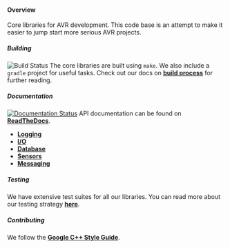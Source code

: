 #### Overview

Core libraries for AVR development. This code base is an attempt to make it easier to jump start more serious AVR projects.

##### Building

![Build Status](https://travis-ci.org/Open-farm/openfarm-core-avr.svg?branch=master)
The core libraries are built using `make`. We also include a `gradle` project for useful tasks. Check out our docs on **[build process](docs/build-process.overview.md)** for further reading.

##### Documentation

[![Documentation Status](https://readthedocs.org/projects/openfarm-core-avr/badge/?version=latest)](http://openfarm-core-avr.readthedocs.io/en/latest/?badge=latest)
API documentation can be found on **[ReadTheDocs](http://openfarm-core-avr.readthedocs.io/en/latest/)**.

* **[Logging](docs/core-avr-logging.md)**
* **[I/O](docs/core-avr-io.md)**
* **[Database](docs/core-avr-database.md)**
* **[Sensors](docs/core-avr-sensor.md)**
* **[Messaging](docs/core-avr-messaging.md)**

##### Testing

We have extensive test suites for all our libraries. You can read more about our testing strategy **[here](docs/testing.overview.md)**.

##### Contributing

We follow the **[Google C++ Style Guide](https://google.github.io/styleguide/cppguide.html)**.